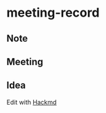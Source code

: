 # meeting-record

## Note

## Meeting

## Idea


Edit with [Hackmd](https://hackmd.io/@1chooo/HkAes8w8h/%2FLQxkTCMLSFSFAEPPGZopOQ)